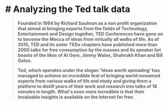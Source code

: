 # # ****Analyzing the Ted talk data****

> **Founded in 1984 by Richard Saulman as a non profit organization that aimed at bringing experts from the fields of Technology, Entertainment and Design together, TED Conferences have gone on to become the Mecca of ideas from virtually all walks of life. As of 2015, TED and its sister TEDx chapters have published more than 2000 talks for free consumption by the masses and its speaker list boasts of the likes of Al Gore, Jimmy Wales, Shahrukh Khan and Bill Gates.**
> 
> 
> **Ted, which operates under the slogan 'Ideas worth spreading' has managed to achieve an incredible feat of bringing world renowned experts from various walks of life and study and giving them a platform to distill years of their work and research into talks of 18 minutes in length. What's even more incredible is that their invaluable insights is available on the Internet for free.**
>
